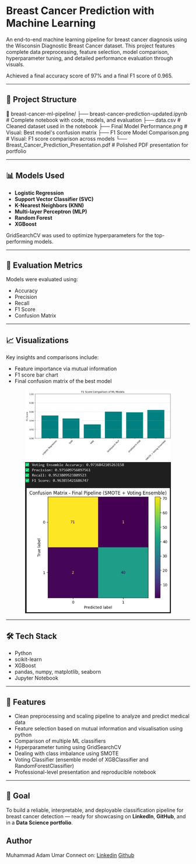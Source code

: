 # Breast Cancer Prediction with Machine Learning

An end-to-end machine learning pipeline for breast cancer diagnosis using the Wisconsin Diagnostic Breast Cancer dataset. This project features complete data preprocessing, feature selection, model comparison, hyperparameter tuning, and detailed performance evaluation through visuals.

Achieved a final accuracy score of 97% and a final F1 score of 0.965.

---

## 📂 Project Structure
📁 breast-cancer-ml-pipeline/
├── breast-cancer-prediction-updated.ipynb # Complete notebook with code, models, and evaluation
├── data.csv # Cleaned dataset used in the notebook
├── Final Model Performance.png # Visual: Best model's confusion matrix
├── F1 Score Model Comparison.png # Visual: F1 score comparison across models
└── Breast_Cancer_Prediction_Presentation.pdf # Polished PDF presentation for portfolio


---

## 📊 Models Used

- **Logistic Regression**
- **Support Vector Classifier (SVC)**
- **K-Nearest Neighbors (KNN)**
- **Multi-layer Perceptron (MLP)**
- **Random Forest**
- **XGBoost**

GridSearchCV was used to optimize hyperparameters for the top-performing models.

---

## 🧪 Evaluation Metrics

Models were evaluated using:
- Accuracy
- Precision
- Recall
- F1 Score
- Confusion Matrix

---

## 📈 Visualizations

Key insights and comparisons include:
- Feature importance via mutual information
- F1 score bar chart
- Final confusion matrix of the best model

<p align="center">
  <img src="F1 Score Model Comparison.png" width="400"/> 
  <img src="Final Model Performance.png" width="400"/>
</p>

---

## 🛠 Tech Stack

- Python
- scikit-learn
- XGBoost
- pandas, numpy, matplotlib, seaborn
- Jupyter Notebook

---

## 🧩 Features

- Clean preprocessing and scaling pipeline to analyze and predict medical data
- Feature selection based on mutual information and visualisation using python
- Comparison of multiple ML classifiers 
- Hyperparameter tuning using GridSearchCV
- Dealing with class imbalance using SMOTE
- Voting Classifier (ensemble model of XGBClassifier and RandomForestClassifier)
- Professional-level presentation and reproducible notebook

---

## 🎯 Goal

To build a reliable, interpretable, and deployable classification pipeline for breast cancer detection — ready for showcasing on **LinkedIn**, **GitHub**, and in a **Data Science portfolio**.

## Author
Muhammad Adam Umar
Connect on:
[Linkedin](https://www.linkedin.com/in/muhammad-adam-umar-26baaa2b5/)
[Github](https://github.com/MAdamUmar/)

